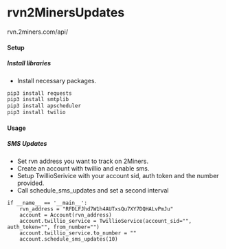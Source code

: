 # rvn2MinersUpdates
rvn.2miners.com/api/


#### Setup
##### Install libraries
- Install necessary packages.

```bash
pip3 install requests
pip3 install smtplib
pip3 install apscheduler
pip3 install twilio
```

#### Usage
##### SMS Updates
 - Set rvn address you want to track on 2Miners.
 - Create an account with twillio and enable sms.
 - Setup TwillioSerivice with your account sid, auth token and the number provided.
 - Call schedule_sms_updates and set a second interval

```python3
if __name__ == '__main__':
    rvn_address = "RFDLFJhd7W1h4AUTxsQu7XY7DQHALvPmJu"
    account = Account(rvn_address)
    account.twillio_service = TwillioService(account_sid="", auth_token="", from_number="")
    account.twillio_service.to_number = ""
    account.schedule_sms_updates(10)
```
